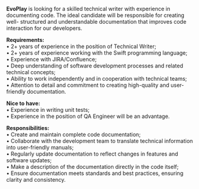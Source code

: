 **EvoPlay** is looking for a skilled technical writer with experience in
documenting code. The ideal candidate will be responsible for creating well-
structured and understandable documentation that improves code interaction for
our developers.  
  
**Requirements:**  
• 2+ years of experience in the position of Technical Writer;  
• 2+ years of experience working with the Swift programming language;  
• Experience with JIRA/Confluence;  
• Deep understanding of software development processes and related technical
concepts;  
• Ability to work independently and in cooperation with technical teams;  
• Attention to detail and commitment to creating high-quality and user-
friendly documentation.  
  
**Nice to have:**  
• Experience in writing unit tests;  
• Experience in the position of QA Engineer will be an advantage.  
  
**Responsibilities:**  
• Create and maintain complete code documentation;  
• Collaborate with the development team to translate technical information
into user-friendly manuals;  
• Regularly update documentation to reflect changes in features and software
updates;  
• Make a description of the documentation directly in the code itself;  
• Ensure documentation meets standards and best practices, ensuring clarity
and consistency.